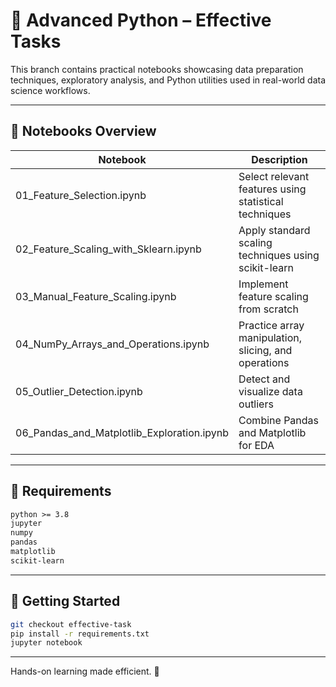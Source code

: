 # 🧪 Advanced Python – Effective Tasks

This branch contains practical notebooks showcasing data preparation techniques, exploratory analysis, and Python utilities used in real-world data science workflows.

---

## 📂 Notebooks Overview

| Notebook | Description |
|----------|-------------|
| 01_Feature_Selection.ipynb | Select relevant features using statistical techniques |
| 02_Feature_Scaling_with_Sklearn.ipynb | Apply standard scaling techniques using scikit-learn |
| 03_Manual_Feature_Scaling.ipynb | Implement feature scaling from scratch |
| 04_NumPy_Arrays_and_Operations.ipynb | Practice array manipulation, slicing, and operations |
| 05_Outlier_Detection.ipynb | Detect and visualize data outliers |
| 06_Pandas_and_Matplotlib_Exploration.ipynb | Combine Pandas and Matplotlib for EDA |

---

## 🧰 Requirements

```txt
python >= 3.8
jupyter
numpy
pandas
matplotlib
scikit-learn
```

---

## 🚀 Getting Started

```bash
git checkout effective-task
pip install -r requirements.txt
jupyter notebook
```

---

Hands-on learning made efficient. 🚀
